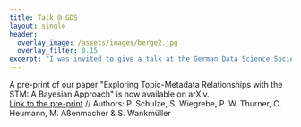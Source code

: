 ```yaml
---
title: Talk @ GDS
layout: single
header:
  overlay_image: /assets/images/berge2.jpg
  overlay_filter: 0.15
excerpt: "I was invited to give a talk at the German Data Science Society"
---
```


A pre-print of our paper "Exploring Topic-Metadata Relationships with the STM: A Bayesian Approach" is now available on arXiv.  
[Link to the pre-print](https://arxiv.org/abs/2104.02496) // Authors: P. Schulze, S. Wiegrebe, P. W. Thurner, C. Heumann, M. Aßenmacher & S. Wankmüller
